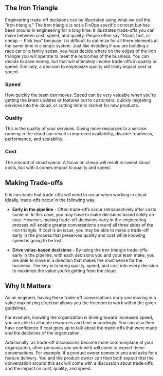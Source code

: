 ## The Iron Triangle

Engineering trade-off decisions can be illustrated using what we call the "iron triangle." The iron triangle is not a FinOps specific concept but has been around in engineering for a long time. It illustrates trade-offs you can make between cost, speed, and quality. People often say "Good, fast, or cheap -- Pick two" because it is difficult to optimize for all three elements at the same time in a single system. Just like deciding if you are building a race car or a family sedan, you must decide where on the edges of the iron triangle you will operate to meet the outcomes of the business. You can decide to save money, but that will ultimately involve trade-offs in quality or speed. Similarly, a decision to emphasize quality will likely impact cost or speed.

### Speed
How quickly the team can moves. Speed can be very valuable when you're getting the latest updates or features out to customers, quickly migrating services into the cloud, or cutting time to market for new products.

### Quality
This is the quality of your services. Giving more resources to a service running in the cloud can result in improved availability, disaster readiness, performance, and scalability. 

### Cost
The amount of cloud spend. A focus on cheap will result in lowest cloud costs, but with it comes impact to quality and speed.

## Making Trade-offs

It is inevitable that trade-offs will need to occur when working in cloud. Ideally, trade-offs occur in the following way.

-  
    **Early in the pipeline** - Often trade-offs occur retrospectively after costs come in. In this case, you may have to make decisions based solely on cost. However, making trade-off decisions early in the engineering process will enable greater conversations around all three sides of the iron triangle. If cost is an issue, you may be able to make a trade-off early in the process that preserves quality and cost while knowing speed is going to be lost. 
    
-      
    **Drive value-based decisions** - By using the iron triangle trade-offs early in the pipeline, with each decisions you and your team make, you are able to move in a direction that makes the most sense for the business. The key is to bring quality, speed, and cost into every decision to maximize the value you're getting from the cloud.

## Why It Matters

As an engineer, having these trade-off conversations early and moving in a value maximizing direction allows you the freedom to work within the given guidelines.

For example, knowing the organization is driving toward increased speed, you are able to allocate resources and time accordingly. You can also then have confidence if cost goes up to talk about the trade-offs that were made and the decisions of the organization. 

Additionally, as trade-off discussions become more commonplace at your organization, other personas you work with will come to expect these conversations. For example, if a product owner comes to you and asks for a feature delivery. You and the product owner can then both expect that the conversation around this ask will come with a discussion about trade-offs and the impact on cost, quality, and speed.
